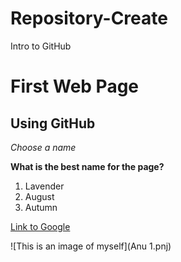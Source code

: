 # Repository-Create
Intro to GitHub

# First Web Page
## Using GitHub
*Choose a name*

**What is the best name for the page?**
1. Lavender
2. August
3. Autumn

[Link to Google](https://www.google.com/)

![This is an image of myself](Anu 1.pnj)

